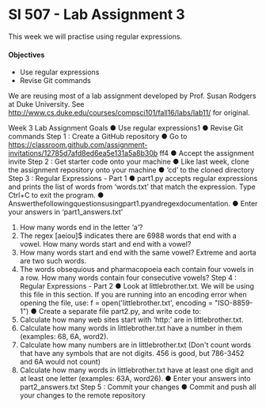 # SI 507 - Lab Assignment 3
This week we will practise using regular expressions.

#### Objectives
* Use regular expressions
* Revise Git commands

We are reusing most of a lab assignment developed by Prof. Susan Rodgers at Duke University. See http://www.cs.duke.edu/courses/compsci101/fall16/labs/lab11/ for original.

Week 3 Lab Assignment Goals
● Use regular expressions1
● Revise Git commands
Step 1 : Create a GitHub repository
● Go to
https://classroom.github.com/assignment-invitations/12785d7afd8ed6ea5e131a5a8b30b
ff4
● Accept the assignment invite
Step 2 : Get starter code onto your machine
● Like last week, clone the assignment repository onto your machine
● ‘cd’ to the cloned directory
Step 3 : Regular Expressions - Part 1
● part1.py accepts regular expressions and prints the list of words from ‘words.txt’ that match the expression. Type Ctrl+C to exit the program.
● Answerthefollowingquestionsusingpart1.pyandr​egexdocumentation.​
● Enter your answers in ‘part1_answers.txt’
1. How many words end in the letter ‘a’?
2. The regex [aeiou]$ indicates there are 6988 words that end with a vowel. How
many words start and end with a vowel?
3. How many words start and end with the same vowel? Extreme and aorta are two
such words.
4. The words obsequious and pharmacopoeia each contain four vowels in a row.
How many words contain four consecutive vowels?
Step 4 : Regular Expressions - Part 2
● Look at littlebrother.txt. We will be using this file in this section. If you are running into an encoding error when opening the file, use: f​ = open('littlebrother.txt', encoding = "ISO-8859-1")
● Create a separate file part2.py, and write code to:
1. Calculate how many web sites start with ‘http:’ are in littlebrother.txt.
2. Calculate how many words in littlebrother.txt have a number in them (examples:
68, 6A, word2).
3. Calculate how many numbers are in littlebrother.txt (Don't count words that have
any symbols that are not digits. 456 is good, but 786-3452 and 6A would not
count)
4. Calculate how many words in littlebrother.txt have at least one digit and at least
one letter (examples: 63A, word26).
● Enter your answers into part2_answers.txt
Step 5 : Commit your changes
● Commit and push all your changes to the remote repository
